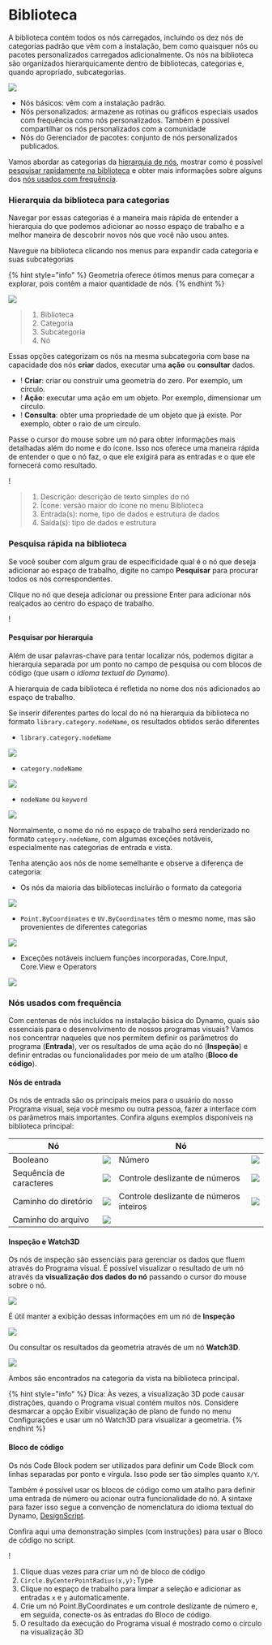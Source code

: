 # Biblioteca

A biblioteca contém todos os nós carregados, incluindo os dez nós de categorias padrão que vêm com a instalação, bem como quaisquer nós ou pacotes personalizados carregados adicionalmente. Os nós na biblioteca são organizados hierarquicamente dentro de bibliotecas, categorias e, quando apropriado, subcategorias.

![](images/3-2/library-libraryUI.jpg)

* Nós básicos: vêm com a instalação padrão.
* Nós personalizados: armazene as rotinas ou gráficos especiais usados com frequência como nós personalizados. Também é possível compartilhar os nós personalizados com a comunidade
* Nós do Gerenciador de pacotes: conjunto de nós personalizados publicados.

Vamos abordar as categorias da [hierarquia de nós](3-3\_dynamo\_libraries.md#library-hierarchy-for-categories), mostrar como é possível [pesquisar rapidamente na biblioteca](3-3\_dynamo\_libraries.md#quick-search-in-library) e obter mais informações sobre alguns dos [nós usados com frequência](3-3\_dynamo\_libraries.md#frequently-used-nodes).

### Hierarquia da biblioteca para categorias

Navegar por essas categorias é a maneira mais rápida de entender a hierarquia do que podemos adicionar ao nosso espaço de trabalho e a melhor maneira de descobrir novos nós que você não usou antes.

Navegue na biblioteca clicando nos menus para expandir cada categoria e suas subcategorias

{% hint style="info" %} Geometria oferece ótimos menus para começar a explorar, pois contêm a maior quantidade de nós. {% endhint %}

![](images/3-2/library-modifiedandresizelibrarycategories.jpg)

> 1. Biblioteca
> 2. Categoria
> 3. Subcategoria
> 4. Nó

Essas opções categorizam os nós na mesma subcategoria com base na capacidade dos nós **criar** dados, executar uma **ação** ou **consultar** dados.

* \![](<images/3-2/user interface - create.jpg>) **Criar**: criar ou construir uma geometria do zero. Por exemplo, um círculo.
* \![](<images/3-2/user interface - action.jpg>) **Ação**: executar uma ação em um objeto. Por exemplo, dimensionar um círculo.
* \![](<images/3-2/user interface - query.jpg>) **Consulta**: obter uma propriedade de um objeto que já existe. Por exemplo, obter o raio de um círculo.

Passe o cursor do mouse sobre um nó para obter informações mais detalhadas além do nome e do ícone. Isso nos oferece uma maneira rápida de entender o que o nó faz, o que ele exigirá para as entradas e o que ele fornecerá como resultado.

\![](<images/3-2/user interface - node description.jpg>)

> 1. Descrição: descrição de texto simples do nó
> 2. Ícone: versão maior do ícone no menu Biblioteca
> 3. Entrada(s): nome, tipo de dados e estrutura de dados
> 4. Saída(s): tipo de dados e estrutura

### Pesquisa rápida na biblioteca

Se você souber com algum grau de especificidade qual é o nó que deseja adicionar ao espaço de trabalho, digite no campo **Pesquisar** para procurar todos os nós correspondentes.

Clique no nó que deseja adicionar ou pressione Enter para adicionar nós realçados ao centro do espaço de trabalho.

\![](<images/3-2/user interface - search.jpg>)

#### Pesquisar por hierarquia

Além de usar palavras-chave para tentar localizar nós, podemos digitar a hierarquia separada por um ponto no campo de pesquisa ou com blocos de código (que usam o _idioma textual do Dynamo_).

A hierarquia de cada biblioteca é refletida no nome dos nós adicionados ao espaço de trabalho.

Se inserir diferentes partes do local do nó na hierarquia da biblioteca no formato `library.category.nodeName`, os resultados obtidos serão diferentes

* `library.category.nodeName`

![](images/3-2/library-searchbyhierarchygeometrypointbycoordinates\(1\).jpg)

* `category.nodeName`

![](images/3-2/library-searchbyhierarchy2pointbycoordinates.jpg)

* `nodeName` ou `keyword`

![](images/3-2/library-searchbyhierarchy3bycoordinates.jpg)

Normalmente, o nome do nó no espaço de trabalho será renderizado no formato `category.nodeName`, com algumas exceções notáveis, especialmente nas categorias de entrada e vista.

Tenha atenção aos nós de nome semelhante e observe a diferença de categoria:

* Os nós da maioria das bibliotecas incluirão o formato da categoria

![](images/3-2/library-nodecategorydifferences1.jpg)

* `Point.ByCoordinates` e `UV.ByCoordinates` têm o mesmo nome, mas são provenientes de diferentes categorias

![](images/3-2/library-nodecategorydifferences2.jpg)

* Exceções notáveis incluem funções incorporadas, Core.Input, Core.View e Operators

![](images/3-2/library-nodecategorydifferences3.jpg)

### Nós usados com frequência

Com centenas de nós incluídos na instalação básica do Dynamo, quais são essenciais para o desenvolvimento de nossos programas visuais? Vamos nos concentrar naqueles que nos permitem definir os parâmetros do programa (**Entrada**), ver os resultados de uma ação do nó (**Inspeção**) e definir entradas ou funcionalidades por meio de um atalho (**Bloco de código**).

#### Nós de entrada

Os nós de entrada são os principais meios para o usuário do nosso Programa visual, seja você mesmo ou outra pessoa, fazer a interface com os parâmetros mais importantes. Confira alguns exemplos disponíveis na biblioteca principal:

| Nó           |                                           | Nó           |                                           |
| -------------- | ----------------------------------------- | -------------- | ----------------------------------------- |
| Booleano        | ![](images/3-2/library-boolean.jpg)       | Número         | ![](images/3-2/library-number.jpg)        |
| Sequência de caracteres         | ![](images/3-2/library-string.jpg)        | Controle deslizante de números  | ![](images/3-2/library-numberslider.jpg)  |
| Caminho do diretório | ![](images/3-2/library-directorypath.jpg) | Controle deslizante de números inteiros | ![](images/3-2/library-integerslider.jpg) |
| Caminho do arquivo      | ![](images/3-2/library-filepath.jpg)      |                |                                           |

#### Inspeção e Watch3D

Os nós de inspeção são essenciais para gerenciar os dados que fluem através do Programa visual. É possível visualizar o resultado de um nó através da **visualização dos dados do nó** passando o cursor do mouse sobre o nó.

![](images/3-2/library-nodepreview.jpg)

É útil manter a exibição dessas informações em um nó de **Inspeção**

![](images/3-2/library-watchnode.jpg)

Ou consultar os resultados da geometria através de um nó **Watch3D**.

![](images/3-2/library-watch3dnode.gif)

Ambos são encontrados na categoria da vista na biblioteca principal.

{% hint style="info" %} Dica: Às vezes, a visualização 3D pode causar distrações, quando o Programa visual contém muitos nós. Considere desmarcar a opção Exibir visualização de plano de fundo no menu Configurações e usar um nó Watch3D para visualizar a geometria. {% endhint %}

#### Bloco de código

Os nós Code Block podem ser utilizados para definir um Code Block com linhas separadas por ponto e vírgula. Isso pode ser tão simples quanto `X/Y`.

Também é possível usar os blocos de código como um atalho para definir uma entrada de número ou acionar outra funcionalidade do nó. A sintaxe para fazer isso segue a convenção de nomenclatura do idioma textual do Dynamo, [DesignScript](../coding-in-dynamo/7\_code-blocks-and-design-script/7-2\_design-script-syntax.md).

Confira aqui uma demonstração simples (com instruções) para usar o Bloco de código no script.

\![](<images/3-2/library-code block demo.gif>)

1. Clique duas vezes para criar um nó de bloco de código
2. `Circle.ByCenterPointRadius(x,y);`Type
3. Clique no espaço de trabalho para limpar a seleção e adicionar as entradas `x` e `y` automaticamente.
4. Crie um nó Point.ByCoordinates e um controle deslizante de número e, em seguida, conecte-os às entradas do Bloco de código.
5. O resultado da execução do Programa visual é mostrado como o círculo na visualização 3D
